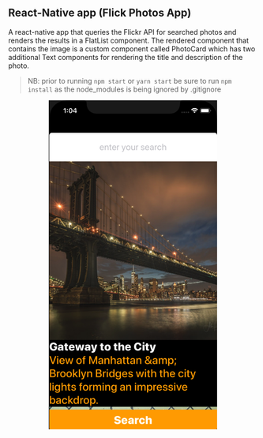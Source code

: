 ## React-Native app (Flick Photos App) 

A react-native app that queries the Flickr API for searched photos and renders the results in a FlatList component. The rendered component that contains the image is a custom component called PhotoCard which has two additional Text components for rendering the title and description of the photo.

>NB: prior to running ```npm start``` or ```yarn start``` be sure to run ```npm install``` as the node_modules is being ignored by .gitignore

<p align="center">
 <img src="https://github.com/C4Q/AC-iOS-React-Native-FlickrPhotosApp/blob/master/Images/flickr-photos-app-1.png" width="341" height="667" />
</p>
